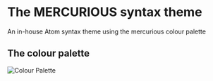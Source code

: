 # The MERCURIOUS syntax theme

An in-house Atom syntax theme using the mercurious colour palette

## The colour palette

![Colour Palette](http://mcconway.nz/wp-content/uploads/2017/05/Colour-Palette-Detailed-With-Purple.png)
